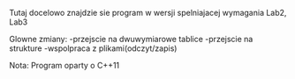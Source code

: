 Tutaj docelowo znajdzie sie program w wersji spelniajacej wymagania Lab2, Lab3

Glowne zmiany:
-przejscie na dwuwymiarowe tablice
-przejscie na strukture
-wspolpraca z plikami(odczyt/zapis)

Nota: Program oparty o C++11
